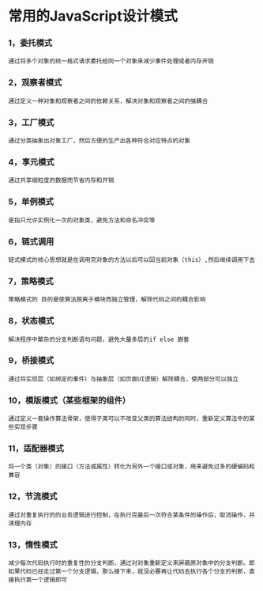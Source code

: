 #  常用的JavaScript设计模式

### 1，委托模式

```
通过将多个对象的统一格式请求委托给同一个对象来减少事件处理或者内存开销
```

### 2，观察者模式

```
通过定义一种对象和观察者之间的依赖关系，解决对象和观察者之间的强耦合
```

### 3，工厂模式

```
通过分类抽象出对象工厂，然后方便的生产出各种符合对应特点的对象
```
### 4，享元模式

```
通过共享细粒度的数据而节省内存和开销
```
### 5，单例模式

```
是指只允许实例化一次的对象类，避免方法和命名冲突等
```

### 6，链式调用

```
链式模式的核心思想就是在调用完对象的方法以后可以回当前对象（this）,然后继续调用下去
```

### 7，策略模式

```
策略模式的 目的是使算法脱离于模块而独立管理，解除代码之间的耦合影响
```

### 8，状态模式

```
解决程序中繁杂的分支判断语句问题，避免大量多层的if else 嵌套
```

### 9，桥接模式

```
通过将实现层（如绑定的事件）与抽象层（如页面UI逻辑）解除耦合，使两部分可以独立
```
### 10，模版模式（某些框架的组件）

```
通过定义一套操作算法骨架，使得子类可以不改变父类的算法结构的同时，重新定义算法中的某些实现步骤
```

### 11，适配器模式

```
将一个类（对象）的接口（方法或属性）转化为另外一个接口或对象，用来避免过多的硬编码和兼容
```
### 12，节流模式

```
通过对重复执行的的业务逻辑进行控制，在执行完最后一次符合某条件的操作后，取消操作，并清理内存
```
### 13，惰性模式

```
减少每次代码执行时的重复性的分支判断，通过对对象重新定义来屏蔽原对象中的分支判断。即如果代码已经走过第一个分支逻辑，那么接下来，就没必要再让代码去执行各个分支的判断，直接执行第一个逻辑即可
```

